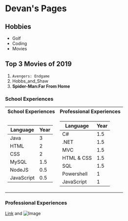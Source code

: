 
# **Devan's Pages**
## Hobbies
- Golf
- Coding
- Movies

## Top 3 Movies of 2019
1. `Avengers: Endgame`
2. Hobbs_and_Shaw
3. **Spider-Man:Far From Home**

### School Experiences

<table>
<tr><th>School Experiences </th><th> Professional Experiences </th></tr>
<tr><td>

Language    | Year        
----------- | ----------- 
Java        | 3           
HTML        | 2           
CSS         | 2           
MySQL       | 1.5         
NodeJS      | 0.5         
JavaScript  | 0.5 

</td><td>

Language    | Year        
----------- | ----------- 
C#          | 1.5         
.NET        | 1.5         
MVC         | 1.5         
HTML & CSS  | 1.5         
SQL         | 1.5         
Powershell  | 1           
JavaScript  | 1 

</td></tr> </table>

        

### Professional Experiences

          


[Link](https://www.google.com/url?sa=i&source=images&cd=&ved=2ahUKEwiZp9awveLkAhV2FjQIHeB_AWsQjRx6BAgBEAQ&url=https%3A%2F%2Fwww.fandangonow.com%2Fdetails%2Fmovie%2Favengers-endgame-2019%2FMMVAF76018A477C2826A4EC8747C40B7BE27&psig=AOvVaw2SpLDBq3eZICbPkbJ34XgF&ust=1569174683838532) and ![Image](https://img01.mgo-images.com/image/thumbnail/v2/content/MMVAF76018A477C2826A4EC8747C40B7BE27.jpeg)
```

